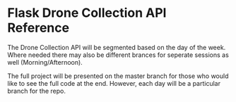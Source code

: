 # Flask Drone Collection API Reference

The Drone Collection API will be segmented based on the day of the week. Where needed there may also be different brances for seperate sessions as well (Morning/Afternoon).

The full project will be presented on the master branch for those who would like to see the full code at the end. However, each day will be a particular branch for the repo.